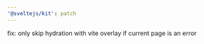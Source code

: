 ```yaml
---
'@sveltejs/kit': patch
---
```


fix: only skip hydration with vite overlay if current page is an error
